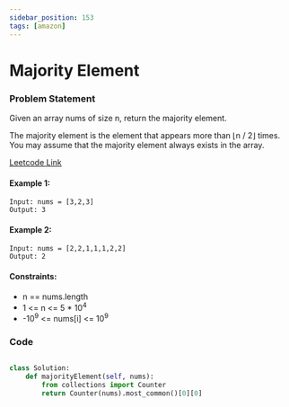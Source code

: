 ```yaml
---
sidebar_position: 153
tags: [amazon]
---
```


# Majority Element

### Problem Statement

Given an array nums of size n, return the majority element.

The majority element is the element that appears more than ⌊n / 2⌋ times. You may assume that the majority element always exists in the array.

[Leetcode Link](https://leetcode.com/problems/majority-element/)

#### Example 1:

```
Input: nums = [3,2,3]
Output: 3
```

#### Example 2:

```
Input: nums = [2,2,1,1,1,2,2]
Output: 2
```

#### Constraints:

- n == nums.length
- 1 <= n <= 5 \* 10<sup>4</sup>
- -10<sup>9</sup> <= nums[i] <= 10<sup>9</sup>

### Code

```python title="Python Code"

class Solution:
    def majorityElement(self, nums):
        from collections import Counter
        return Counter(nums).most_common()[0][0]
```
